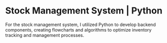 # Stock Management System | Python
 For the stock management system, I utilized Python to develop backend components, creating flowcharts and algorithms to optimize inventory tracking and management processes.
